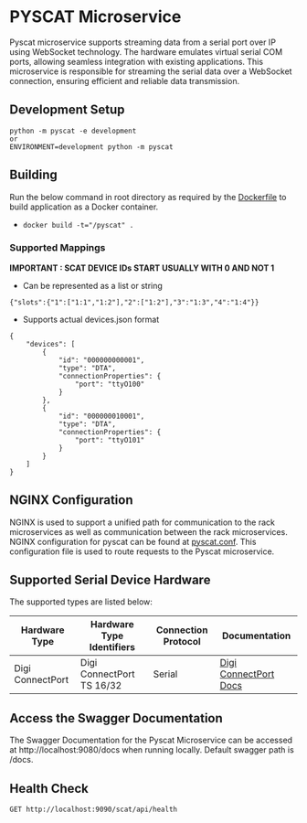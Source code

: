 # PYSCAT Microservice

Pyscat microservice supports streaming data from a serial port over IP using WebSocket technology. The hardware emulates virtual serial COM ports, allowing seamless integration with existing applications. This microservice is responsible for streaming the serial data over a WebSocket connection, ensuring efficient and reliable data transmission.


## Development Setup
```
python -m pyscat -e development
or
ENVIRONMENT=development python -m pyscat
```

## Building

Run the below command in root directory as required by the [Dockerfile](Dockerfile) to build application as a Docker container.

* `docker build -t="/pyscat" .`


### Supported Mappings

**IMPORTANT : SCAT DEVICE IDs START USUALLY WITH 0 AND NOT 1**

- Can be represented as a list or string
```
{"slots":{"1":["1:1","1:2"],"2":["1:2"],"3":"1:3","4":"1:4"}}
```

- Supports actual devices.json format
```
{
    "devices": [
        {
            "id": "000000000001",
            "type": "DTA",
            "connectionProperties": {
                "port": "ttyO100"
            }
        },
        {
            "id": "000000010001",
            "type": "DTA",
            "connectionProperties": {
                "port": "ttyO101"
            }
        }
    ]
}
```

## NGINX Configuration
NGINX is used to support a unified path for communication to the rack microservices as well as communication between the rack microservices. NGINX configuration for pyscat can be found at [pyscat.conf](/conf/pyscat.conf). This configuration file is used to route requests to the Pyscat microservice.


## Supported Serial Device Hardware
The supported types are listed below:

| Hardware Type  | Hardware Type Identifiers | Connection Protocol | Documentation                                                                                                                                         |
|----------------|---------------------------|---------------------|-------------------------------------------------------------------------------------------------------------------------------------------------------|
| Digi ConnectPort | Digi ConnectPort TS 16/32 | Serial              | [Digi ConnectPort Docs](https://hub.digi.com/support/products/infrastructure-management/digi-connectport-lts-8-16-32-terminal-server/#specifications) |


## Access the Swagger Documentation
The Swagger Documentation for the Pyscat Microservice can be accessed at http://localhost:9080/docs when running locally. Default swagger path is /docs.



## Health Check
```
GET http://localhost:9090/scat/api/health 
```
